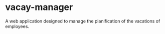 # vacay-manager
A web application designed to manage the planification of the vacations of employees.
